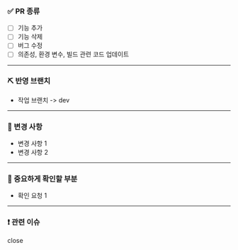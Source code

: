 ### ✅ PR 종류
- [ ] 기능 추가
- [ ] 기능 삭제
- [ ] 버그 수정
- [ ] 의존성, 환경 변수, 빌드 관련 코드 업데이트

--- 

### ⛏ 반영 브랜치
- 작업 브랜치 -> dev

---

### 📑 변경 사항
- 변경 사항 1
- 변경 사항 2

---

### 👀 중요하게 확인할 부분
- 확인 요청 1

---

### ❗ 관련 이슈
close 
